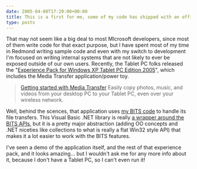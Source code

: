 ```yaml
---
date: 2005-04-08T17:29:00+00:00
title: This is a first for me, some of my code has shipped with an official Microsoft product...
type: posts
---
```

That may not seem like a big deal to most MIcrosoft developers, since most of them write code for that exact purpose, but I have spent most of my time in Redmond writing sample code and even with my switch to development I'm focused on writing internal systems that are not likely to ever be exposed outside of our own users. Recently, the Tablet PC folks released the "[Experience Pack for Windows XP Tablet PC Edition 2005](https://www.microsoft.com/windowsxp/downloads/tabletpc/experiencepack/default.mspx)", which includes the Media Transfer application/power toy.

> [Getting started with Media Transfer](https://www.microsoft.com/windowsxp/using/tabletpc/experiencepack/mediatransfer.mspx)
> <emphasis>Easily copy photos, music, and videos from your desktop PC to your Tablet PC, even over your wireless network.</emphasis>

Well, behind the scences, that application uses [my BITS code](https://www.duncanmackenzie.net/pull.aspx?pageToPull=http://msdn.microsoft.com/library/default.asp?url=/library/en-us/dncodefun/html/code4fun02282003.asp) to handle its file transfers. This Visual Basic .NET library is really [a wrapper around the BITS APIs](https://msdn.microsoft.com/library/default.asp?url=/library/en-us/dnwxp/html/WinXP_BITS.asp?frame=true), but it is a pretty major abstraction (adding OO concepts and .NET niceties like collections to what is really a flat Win32 style API) that makes it a lot easier to work with the BITS features.

I've seen a demo of the application itself, and the rest of that experience pack, and it looks amazing... but I wouldn't ask me for any more info about it, because I don't have a Tablet PC, so I can't even run it!
